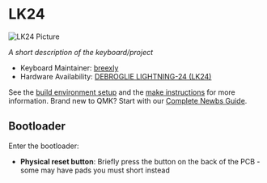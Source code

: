 # LK24

![LK24 Picture](https://i.imgur.com/onaHJDI.png)

*A short description of the keyboard/project*

* Keyboard Maintainer: [breexly](https://github.com/breexly)
* Hardware Availability: [DEBROGLIE LIGHTNING-24 (LK24)](https://www.alibaba.com/product-detail/WENJUN-QMK-Firmware-Numeric-Keypad-21Key_1600390656862.html?spm=a2756.order-detail-ta-bn-b.0.0.724c2fc260yzaj)

See the [build environment setup](https://docs.qmk.fm/#/getting_started_build_tools) and the [make instructions](https://docs.qmk.fm/#/getting_started_make_guide) for more information. Brand new to QMK? Start with our [Complete Newbs Guide](https://docs.qmk.fm/#/newbs).

## Bootloader

Enter the bootloader:

* **Physical reset button**: Briefly press the button on the back of the PCB - some may have pads you must short instead
